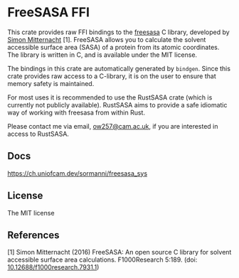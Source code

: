 # FreeSASA FFI

This crate provides raw FFI bindings to the [freesasa](https://freesasa.github.io/doxygen/index.html)
C library, developed by [Simon Mitternacht](https://github.com/mittinatten) \[1\]. FreeSASA allows
you to calculate the solvent accessible surface area (SASA) of a protein from its atomic
coordinates. The library is written in C, and is available under the MIT license.

The bindings in this crate are automatically generated by `bindgen`. Since this crate provides
raw access to a C-library, it is on the user to ensure that memory safety is maintained.

For most uses it is recommended to use the RustSASA crate (which is currently not publicly available).
RustSASA aims to provide a safe idiomatic way of working with freesasa from within Rust.

Please contact me via email, ow257@cam.ac.uk, if you are interested in access to RustSASA.

## Docs
https://ch.uniofcam.dev/sormanni/freesasa_sys

## License
The MIT license

## References
\[1\] Simon Mitternacht (2016) FreeSASA: An open source C library for solvent accessible
surface area calculations. F1000Research 5:189.
(doi: [10.12688/f1000research.7931.1](https://f1000research.com/articles/5-189))
